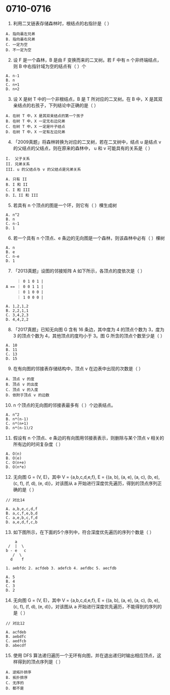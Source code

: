 # 0710-0716

01. 利用二叉链表存储森林时，根结点的右指针是（ ）

```
A. 指向最左兄弟
B. 指向最右兄弟
C. 一定为空
D. 不一定为空
```

02. 设 F 是一个森林，B 是由 F 变换而来的二叉树。若 F 中有 n 个非终端结点，则 B 中右指针域为空的结点有（ ）个

```
A. n-1
B. n
C. n+1
D. n+2
```

03. 设 X 是树 T 中的一个非根结点，B 是 T 所对应的二叉树。在 B 中，X 是其双亲结点的右孩子，下列结论中正确的是（ ）

```
A. 在树 T 中，X 是其双亲结点的第一个孩子
B. 在树 T 中，X 一定无右边兄弟
C. 在树 T 中，X 一定是叶子结点
D. 在树 T 中，X 一定有左边兄弟
```

04. 「2009真题」将森林转换为对应的二叉树，若在二叉树中，结点 u 是结点 v 的父结点的父结点，则在原来的森林中， u 和 v 可能具有的关系是（ ）

```
I.  父子关系
II. 兄弟关系
III. u 的父结点与 v 的父结点是兄弟关系

A. 只有 II  
B. I 和 II
C. I 和 III
D. I、II 和 III
```

05. 若具有 n 个顶点的图是一个环，则它有（ ）棵生成树
```
A. n^2
B. n
C. n-1
D. 1
```

06. 若一个具有 n 个顶点、e 条边的无向图是一个森林，则该森林中必有（ ）棵树
```
A. n
B. e
C. n-e
D. 1
```

07. 「2013真题」设图的邻接矩阵 A 如下所示，各顶点的度依次是（ ）
```
     ｜ 0 1 0 1 |
A == ｜ 0 0 1 1 |
     ｜ 0 1 0 0 |
     ｜ 1 0 0 0 |

A. 1,2,1,2
B. 2,2,1,1
C. 3,4,2,3
D. 4,4,2,2
```

08. 「2017真题」已知无向图 G 含有 16 条边，其中度为 4 的顶点个数为 3，度为 3 的顶点个数为 4，其他顶点的度均小于 3。图 G 所含的顶点个数至少是（ ）

```
A. 10
B. 11
C. 13
D. 15
```

09. 在有向图的邻接表存储结构中，顶点 v 在边表中出现的次数是（ ）

```
A. 顶点 v 的度
B. 顶点 v 的出度
C. 顶点 v 的入度
D. 依附于顶点 v 的边数
```

10. n 个顶点的无向图的邻接表最多有（ ）个边表结点。

```
A. n^2
B. n*(n-1)
C. n*(n+1)
D. n*(n-1)/2
```

11. 假设有 n 个顶点、e 条边的有向图用邻接表表示，则删除与某个顶点 v 相关的所有边的时间复杂度（ ）

```
A. O(n)
B. O(e)
C. O(n+e)
D. O(n*e)
```

12. 无向图 G = (V, E)，其中 V = {a,b,c,d,e,f}, E = {(a, b), (a, e), (a, c), (b, e), (c, f), (f, d), (e, d)}，对该图从 a 开始进行深度优先遍历，得到的顶点序列正确的是（ ）

```
// 对比14

A. a,b,e,c,d,f
B. a,c,f,e,b,d
C. a,e,b,c,f,d
D. a,e,d,f,c,b
```

13. 如下图所示，在下面的5个序列中，符合深度优先遍历的序列个数是（ ）

```
    a
 /  |  \
b - e   c
   /  \
  d    f

1. aebfdc 2. acfdeb 3. adefcb 4. aefdbc 5. aecfdb

A. 5
B. 4
C. 3
D. 2
```

14.   无向图 G = (V, E)，其中 V = {a,b,c,d,e,f}, E = {(a, b), (a, e), (a, c), (b, e), (c, f), (f, d), (e, d)}，对该图从 a 开始进行深度优先遍历，不能得到的序列的是（ ）

```
// 对比12

A. acfdeb
B. aebdfc
C. aedfcb
D. abecdf
```

15. 使用 DFS 算法递归遍历一个无环有向图，并在退出递归时输出相应顶点，这样得到的顶点序列是（ ）

```
A. 逆拓扑排序
B. 拓扑排序
C. 无序的
D. 都不是
```
